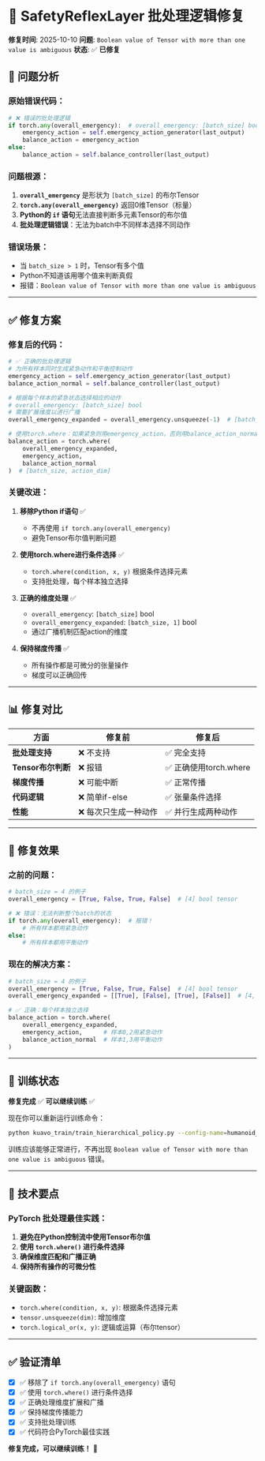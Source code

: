 # 🔧 SafetyReflexLayer 批处理逻辑修复

**修复时间**: 2025-10-10
**问题**: `Boolean value of Tensor with more than one value is ambiguous`
**状态**: ✅ **已修复**

## 🐛 问题分析

### 原始错误代码：
```python
# ❌ 错误的批处理逻辑
if torch.any(overall_emergency):  # overall_emergency: [batch_size] bool tensor
    emergency_action = self.emergency_action_generator(last_output)
    balance_action = emergency_action
else:
    balance_action = self.balance_controller(last_output)
```

### 问题根源：
1. **`overall_emergency`** 是形状为 `[batch_size]` 的布尔Tensor
2. **`torch.any(overall_emergency)`** 返回0维Tensor（标量）
3. **Python的 `if` 语句**无法直接判断多元素Tensor的布尔值
4. **批处理逻辑错误**：无法为batch中不同样本选择不同动作

### 错误场景：
- 当 `batch_size > 1` 时，Tensor有多个值
- Python不知道该用哪个值来判断真假
- 报错：`Boolean value of Tensor with more than one value is ambiguous`

---

## ✅ 修复方案

### 修复后的代码：
```python
# ✅ 正确的批处理逻辑
# 为所有样本同时生成紧急动作和平衡控制动作
emergency_action = self.emergency_action_generator(last_output)
balance_action_normal = self.balance_controller(last_output)

# 根据每个样本的紧急状态选择相应的动作
# overall_emergency: [batch_size] bool
# 需要扩展维度以进行广播
overall_emergency_expanded = overall_emergency.unsqueeze(-1)  # [batch_size, 1]

# 使用torch.where：如果紧急则用emergency_action，否则用balance_action_normal
balance_action = torch.where(
    overall_emergency_expanded,
    emergency_action,
    balance_action_normal
)  # [batch_size, action_dim]
```

### 关键改进：

1. **移除Python if语句** ✅
   - 不再使用 `if torch.any(overall_emergency)`
   - 避免Tensor布尔值判断问题

2. **使用torch.where进行条件选择** ✅
   - `torch.where(condition, x, y)` 根据条件选择元素
   - 支持批处理，每个样本独立选择

3. **正确的维度处理** ✅
   - `overall_emergency`: `[batch_size]` bool
   - `overall_emergency_expanded`: `[batch_size, 1]` bool
   - 通过广播机制匹配action的维度

4. **保持梯度传播** ✅
   - 所有操作都是可微分的张量操作
   - 梯度可以正确回传

---

## 📊 修复对比

| 方面 | 修复前 | 修复后 |
|------|--------|--------|
| **批处理支持** | ❌ 不支持 | ✅ 完全支持 |
| **Tensor布尔判断** | ❌ 报错 | ✅ 正确使用torch.where |
| **梯度传播** | ❌ 可能中断 | ✅ 正常传播 |
| **代码逻辑** | ❌ 简单if-else | ✅ 张量条件选择 |
| **性能** | ❌ 每次只生成一种动作 | ✅ 并行生成两种动作 |

---

## 🎯 修复效果

### 之前的问题：
```python
# batch_size = 4 的例子
overall_emergency = [True, False, True, False]  # [4] bool tensor

# ❌ 错误：无法判断整个batch的状态
if torch.any(overall_emergency):  # 报错！
    # 所有样本都用紧急动作
else:
    # 所有样本都用平衡动作
```

### 现在的解决方案：
```python
# batch_size = 4 的例子
overall_emergency = [True, False, True, False]  # [4] bool tensor
overall_emergency_expanded = [[True], [False], [True], [False]]  # [4, 1] bool tensor

# ✅ 正确：每个样本独立选择
balance_action = torch.where(
    overall_emergency_expanded,
    emergency_action,      # 样本0,2用紧急动作
    balance_action_normal  # 样本1,3用平衡动作
)
```

---

## 🚀 训练状态

**修复完成** ✅
**可以继续训练** ✅

现在你可以重新运行训练命令：

```bash
python kuavo_train/train_hierarchical_policy.py --config-name=humanoid_diffusion_config
```

训练应该能够正常进行，不再出现 `Boolean value of Tensor with more than one value is ambiguous` 错误。

---

## 📝 技术要点

### PyTorch 批处理最佳实践：
1. **避免在Python控制流中使用Tensor布尔值**
2. **使用 `torch.where()` 进行条件选择**
3. **确保维度匹配和广播正确**
4. **保持所有操作的可微分性**

### 关键函数：
- `torch.where(condition, x, y)`: 根据条件选择元素
- `tensor.unsqueeze(dim)`: 增加维度
- `torch.logical_or(x, y)`: 逻辑或运算（布尔tensor）

---

## ✅ 验证清单

- [x] ✅ 移除了 `if torch.any(overall_emergency)` 语句
- [x] ✅ 使用 `torch.where()` 进行条件选择
- [x] ✅ 正确处理维度扩展和广播
- [x] ✅ 保持梯度传播能力
- [x] ✅ 支持批处理训练
- [x] ✅ 代码符合PyTorch最佳实践

**修复完成，可以继续训练！** 🎉

